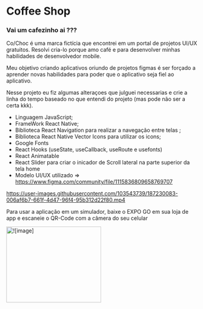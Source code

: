 # Coffee Shop


### Vai um cafezinho ai ???

Co/Choc é uma marca fictícia que encontrei em um portal de projetos UI/UX gratuitos.
Resolvi cria-lo porque amo café e para desenvolver minhas habilidades de desenvolvedor mobile.

Meu objetivo criando aplicativos oriundo de projetos figmas é ser forçado a aprender novas habilidades
para poder que o aplicativo seja fiel ao aplicativo.

Nesse projeto eu fiz algumas alteraçoes que julguei necessarias e crie a linha do tempo baseado no que entendi
do projeto (mas pode não ser a certa kkk). 

* Linguagem JavaScript;
* FrameWork React Native;
* Biblioteca React Navigation para realizar a navegação entre telas ;
* Biblioteca React Native Vector Icons para utilizar os icons;
* Google Fonts
* React Hooks (useState, useCallback, useRoute e usefonts)
* React Animatable
* React Slider para criar o inicador de Scroll lateral na parte superior da tela home
* Modelo UI/UX utilizado => https://www.figma.com/community/file/1115836809658769707




https://user-images.githubusercontent.com/103543739/187230083-006af6b7-661f-4d47-96f4-95b312d22f80.mp4

Para usar a aplicação em um simulador, baixe o EXPO GO em sua loja de app e escaneie o QR-Code com a câmera do seu celular 

<img src="https://user-images.githubusercontent.com/103543739/187234249-5fd6a872-7811-4fbb-87e5-da593593cdc3.png" 
alt="![image]" 
title="QR-CODE para o EXPO GO"
style="width: 250px; height: 200px">

